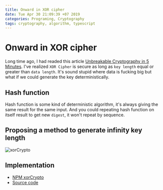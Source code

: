 ```yaml
---
title: Onward in XOR cipher
date: Tue Apr 30 21:09:39 +07 2019
categories: Programing, Cryptography
tags: cryptography, algorithm, typescript
---
```


# Onward in XOR cipher

Long time ago, I had readed this article [Unbreakable Cryptography in 5 Minutes](https://blog.xrds.acm.org/2012/08/unbreakable-cryptography-in-5-minutes/). I've realized `XOR Cipher` is secure as long as `key length` equal or greater than `data length`. It's sound stupid where data is fucking big but what if we could generate the key deterministically.

## Hash function

Hash function is some kind of deterministic algorithm, it's always giving the same result for the same input. And you could repeating hash function on itself result to get new `digest`, it won't repeat by sequence.

## Proposing a method to generate infinity key length

![xorCrypto](assets/content/xor-cipher.png)

## Implementation

- [NPM xorCrypto](https://www.npmjs.com/package/xorcrypto)
- [Source code](https://github.com/chiro-hiro/xorcrypto)